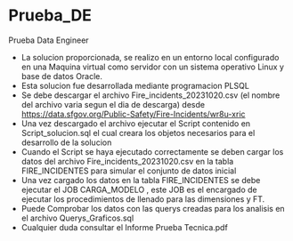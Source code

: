 # Prueba_DE
Prueba Data Engineer

- La solucion proporcionada, se realizo en un entorno local configurado en una Maquina virtual como servidor con un sistema operativo Linux y base de datos Oracle.
- Esta solucion fue desarrollada mediante programacion PLSQL
- Se debe descargar el archivo Fire_incidents_20231020.csv (el nombre del archivo varia segun el dia de descarga) desde https://data.sfgov.org/Public-Safety/Fire-Incidents/wr8u-xric
- Una vez descargado el archivo ejecutar el Script contenido en Script_solucion.sql el cual creara los objetos necesarios para el desarrollo de la solucion
- Cuando el Script se haya ejecutado correctamente se deben cargar los datos del archivo Fire_incidents_20231020.csv en la tabla FIRE_INCIDENTES para simular el conjunto de datos inicial
- Una vez cargado los datos en la tabla FIRE_INCIDENTES se debe ejecutar el JOB CARGA_MODELO , este JOB es el encargado de ejecutar los procedimientos de llenado para las dimensiones y FT.
- Puede Comprobar los datos con las querys creadas para los analisis en el archivo Querys_Graficos.sql
- Cualquier duda consultar el Informe Prueba Tecnica.pdf
